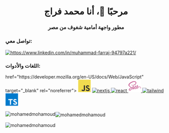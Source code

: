 <h1 align="center">مرحبًا 👋، أنا محمد فراج</h1>
<h3 align="center">مطور واجهة أمامية شغوف من مصر</h3>

<h3 align="left">تواصل معي: </h3>
<p align="left">
<a href="https://linkedin.com/in/https://www.linkedin.com/in/muhammad-farraj-94797a221/" target="blank "><img align="center" src="https://raw.githubusercontent.com/rahuldkjain/github-profile-readme-generator/master/src/images/icons/Social/linked-in-alt.svg" alt="https://www.linkedin.com/in/muhammad-farraj-94797a221/" height="30" width="40" /></a>
</p>

<h3 align="left"> اللغات والأدوات:</h3>
href="https://developer.mozilla.org/en-US/docs/Web/JavaScript" target="_blank" rel="noreferrer"> <img src= "https://raw.githubusercontent.com/devicons/devicon/master/icons/javascript/javascript-original.svg" alt="javascript" width="40" height="40"/> </a> <a href = "https://nextjs.org/" target = "_blank" rel = "noreferrer"> <img src = "https://cdn.worldvectorlogo.com/logos/nextjs-2.svg" alt = "nextjs " width="40" height="40"/> </a> <a href="https://reactjs.org/" target="_blank" rel="noreferrer"> <img src="https:/ /raw.githubusercontent.com/devicons/devicon/master/icons/react/react-original-wordmark.svg" alt="react" width="40" height="40"/> </a> <a href= "https://sass-lang.com" target = "_blank" rel = "noreferrer"> <img src = "https://raw.githubusercontent.com/devicons/devicon/master/icons/sass/sass-original.svg" alt = "sass" width ="40" height="40"/> </a> <a href="https://tailwindcss.com/" target="_blank" rel="noreferrer"> <img src="https://www .vectorlogo.zone/logos/tailwindcss/tailwindcss-icon.svg" alt = "tailwind" width = "40" height = "40"/> </a> <a href="https://www.typescriptlang.org /" target="_blank" rel="noreferrer"> <img src="https://raw.githubusercontent.com/devicons/devicon/master/icons/typescript/typescript-original.svg" alt="typescript" width ="40" الارتفاع = "40"/> </a> </p>

<p><img align="left" src="https://github-readme-stats.vercel.app/api/top-langs?username=mohamedmohamoud&show_icons=true&locale=en&layout=compact" alt="mohamedmohamoud" /> </p>

<p> <img align="center" src="https://github-readme-stats.vercel.app/api?username=mohamedmohamoud&show_icons=true&locale=en" alt="mohamedmohamoud" /> </p>

<p><img align="center" src="https://github-readme-streak-stats.herokuapp.com/?user=mohamedmohamoud&" alt="mohamedmohamoud" /></p>
